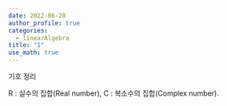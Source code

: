 ```yaml
---
date: 2022-06-28
author_profile: true
categories:
  - linearAlgebra
title: "1"
use_math: true
---
```


기호 정리

R : 실수의 집합(Real number), C : 복소수의 집합(Complex number).

